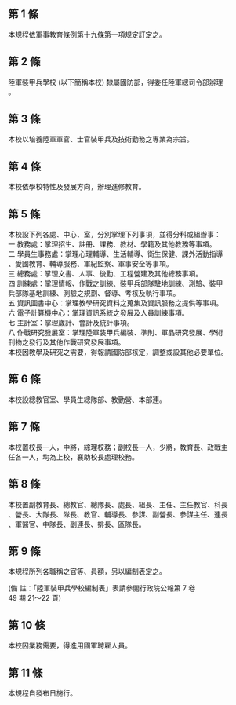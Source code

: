第 1 條
-------
本規程依軍事教育條例第十九條第一項規定訂定之。

第 2 條
-------
陸軍裝甲兵學校 (以下簡稱本校) 隸屬國防部，得委任陸軍總司令部辦理  
。

第 3 條
-------
本校以培養陸軍軍官、士官裝甲兵及技術勤務之專業為宗旨。

第 4 條
-------
本校依學校特性及發展方向，辦理進修教育。

第 5 條
-------
本校設下列各處、中心、室，分別掌理下列事項，並得分科或組辦事：  
一  教務處：掌理招生、註冊、課務、教材、學籍及其他教務等事項。  
二  學員生事務處：掌理心理輔導、生活輔導、衛生保健、課外活動指導  
    、愛國教育、輔導服務、軍紀監察、軍事安全等事項。  
三  總務處：掌理文書、人事、後勤、工程營建及其他總務事項。  
四  訓練處：掌理情報、作戰之訓練、裝甲兵部隊駐地訓練、測驗、裝甲  
    兵部隊基地訓練、測驗之規劃、督導、考核及執行事項。  
五  資訊圖書中心：掌理教學研究資料之蒐集及資訊服務之提供等事項。  
六  電子計算機中心：掌理資訊系統之發展及人員訓練事項。  
七  主計室：掌理歲計、會計及統計事項。  
八  作戰研究發展室：掌理陸軍裝甲兵編裝、準則、軍品研究發展、學術  
    刊物之發行及其他作戰研究發展事項。  
本校因教學及研究之需要，得報請國防部核定，調整或設其他必要單位。

第 6 條
-------
本校設總教官室、學員生總隊部、教勤營、本部連。

第 7 條
-------
本校置校長一人，中將，綜理校務；副校長一人，少將，教育長、政戰主  
任各一人，均為上校，襄助校長處理校務。

第 8 條
-------
本校置副教育長、總教官、總隊長、處長、組長、主任、主任教官、科長  
、營長、大隊長、隊長、教官、輔導長、參謀、副營長、參謀主任、連長  
、軍醫官、中隊長、副連長、排長、區隊長。

第 9 條
-------
本規程所列各職稱之官等、員額，另以編制表定之。  
  
 (備      註：「陸軍裝甲兵學校編制表」表請參閱行政院公報第 7 卷  
  49 期 21～22 頁)

第 10 條
--------
本校因業務需要，得進用國軍聘雇人員。

第 11 條
--------
本規程自發布日施行。

